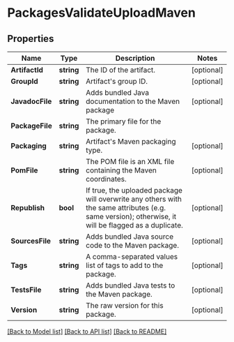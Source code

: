 # PackagesValidateUploadMaven

## Properties

Name | Type | Description | Notes
------------ | ------------- | ------------- | -------------
**ArtifactId** | **string** | The ID of the artifact. | [optional] 
**GroupId** | **string** | Artifact&#39;s group ID. | [optional] 
**JavadocFile** | **string** | Adds bundled Java documentation to the Maven package | [optional] 
**PackageFile** | **string** | The primary file for the package. | 
**Packaging** | **string** | Artifact&#39;s Maven packaging type. | [optional] 
**PomFile** | **string** | The POM file is an XML file containing the Maven coordinates. | [optional] 
**Republish** | **bool** | If true, the uploaded package will overwrite any others with the same attributes (e.g. same version); otherwise, it will be flagged as a duplicate. | [optional] 
**SourcesFile** | **string** | Adds bundled Java source code to the Maven package. | [optional] 
**Tags** | **string** | A comma-separated values list of tags to add to the package. | [optional] 
**TestsFile** | **string** | Adds bundled Java tests to the Maven package. | [optional] 
**Version** | **string** | The raw version for this package. | [optional] 

[[Back to Model list]](../README.md#documentation-for-models) [[Back to API list]](../README.md#documentation-for-api-endpoints) [[Back to README]](../README.md)


